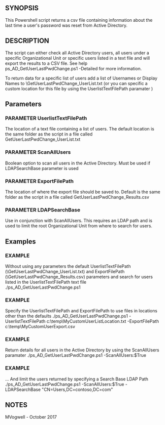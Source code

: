 ## SYNOPSIS
This Powershell script returns a csv file containing information about the last time a user's password was reset from Active Directory.

## DESCRIPTION
The script can either check all Active Directory users, all users under a specific Organizational Unit or specific users listed in a text file and will export the results to a CSV file. See help ps_AD_GetUserLastPwdChange.ps1 -Detailed for more information.

To return data for a specific list of users add a list of Usernames or Display Names to <script-root-path>\GetUserLastPwdChange_UserList.txt (or you can specific a custom location for this file by using the UserlistTextFilePath paramater )

## Parameters

### PARAMETER UserlistTextFilePath
The location of a text file containing a list of users. The default location is the same folder as the script in a file called GetUserLastPwdChange_UserList.txt

### PARAMETER ScanAllUsers
Boolean option to scan all users in the Active Directory. Must be used if LDAPSearchBase parameter is used

### PARAMETER ExportFilePath
The location of where the export file should be saved to. Default is the same folder as the script in a file called GetUserLastPwdChange_Results.csv

### PARAMETER LDAPSearchBase
Use in conjunction with ScanAllUsers. This requires an LDAP path and is used to limit the root Organizational Unit from where to search for users.


## Examples 	

### EXAMPLE

Without using any parameters the default UserlistTextFilePath (<script-root-path>\GetUserLastPwdChange_UserList.txt) and ExportFilePath (<script-root-path>\GetUserLastPwdChange_Results.csv) parameters and search for users listed in the UserlistTextFilePath text file
./ps_AD_GetUserLastPwdChange.ps1

### EXAMPLE

Specify the UserlistTextFilePath and ExportFilePath to use files in locations other than the defaults
./ps_AD_GetUserLastPwdChange.ps1 -UserlistTextFilePath c:\temp\MyCustomUserListLocation.txt -ExportFilePath c:\temp\MyCustomUserExport.csv

### EXAMPLE

Return details for all users in the Active Directory by using the ScanAllUsers paramater
./ps_AD_GetUserLastPwdChange.ps1 -ScanAllUsers:$True

### EXAMPLE

... And limit the users returned by specifying a Search Base LDAP Path
./ps_AD_GetUserLastPwdChange.ps1 -ScanAllUsers:$True -LDAPSearchBase "CN=Users,DC=contoso,DC=com"


## NOTES
MVogwell - October 2017